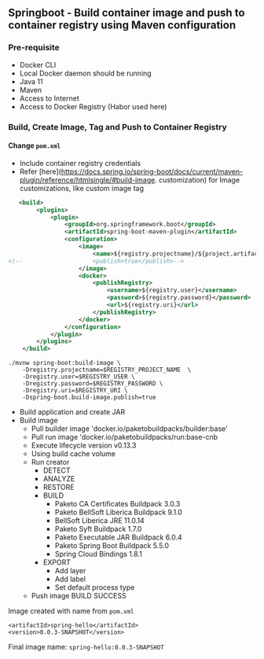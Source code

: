## Springboot - Build container image and push to container registry using Maven configuration

### Pre-requisite

* Docker CLI 
* Local Docker daemon should be running
* Java 11
* Maven
* Access to Internet
* Access to Docker Registry (Habor used here)

### Build, Create Image, Tag and Push to Container Registry

#### Change `pom.xml`

* Include container registry credentials
* Refer [here](https://docs.spring.io/spring-boot/docs/current/maven-plugin/reference/htmlsingle/#build-image.
  customization) for Image customizations, like custom image tag

```xml
   <build>
        <plugins>
            <plugin>
                <groupId>org.springframework.boot</groupId>
                <artifactId>spring-boot-maven-plugin</artifactId>
                <configuration>
                    <image>
                        <name>${registry.projectname}/${project.artifactId}:${project.version}</name>
<!--                    <publish>true</publish>-->
                    </image>
                    <docker>
                        <publishRegistry>
                            <username>${registry.user}</username>
                            <password>${registry.password}</password>
                            <url>${registry.uri}</url>
                        </publishRegistry>
                    </docker>
                </configuration>
            </plugin>
        </plugins>
    </build>
```


```
./mvnw spring-boot:build-image \
    -Dregistry.projectname=$REGISTRY_PROJECT_NAME  \
    -Dregistry.user=$REGISTRY_USER \
    -Dregistry.password=$REGISTRY_PASSWORD \
    -Dregistry.uri=$REGISTRY_URI \
    -Dspring-boot.build-image.publish=true
```

* Build application and create JAR
* Build image
  * Pull builder image 'docker.io/paketobuildpacks/builder:base'
  * Pull run image 'docker.io/paketobuildpacks/run:base-cnb
  * Execute lifecycle version v0.13.3
  * Using build cache volume
  * Run creator
    * DETECT
    * ANALYZE
    * RESTORE
    * BUILD
      * Paketo CA Certificates Buildpack 3.0.3
      * Paketo BellSoft Liberica Buildpack 9.1.0
      * BellSoft Liberica JRE 11.0.14
      * Paketo Syft Buildpack 1.7.0
      * Paketo Executable JAR Buildpack 6.0.4
      * Paketo Spring Boot Buildpack 5.5.0
      * Spring Cloud Bindings 1.8.1
    * EXPORT
      * Add layer
      * Add label
      * Set default process type
  * Push image
     BUILD SUCCESS

Image created with name from `pom.xml`

```
<artifactId>spring-hello</artifactId>
<version>0.0.3-SNAPSHOT</version>
```

Final image name: `spring-hello:0.0.3-SNAPSHOT`
